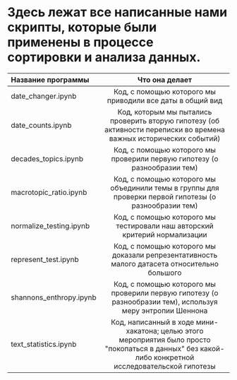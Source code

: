 # Здесь лежат все написанные нами скрипты, которые были применены в процессе сортировки и анализа данных.

|Название программы | Что она делает|
| :------------ |:---------------:|
|date_changer.ipynb| Код, с помощью которого мы приводили все даты в общий вид|
|date_counts.ipynb|Код, которым мы пытались проверить вторую гипотезу (об активности переписки во времена важных исторических событий)|
|decades_topics.ipynb |Код, с помощью которого мы проверили первую гипотезу (о разнообразии тем)|
|macrotopic_ratio.ipynb|Код, с помощью которого мы объединили темы в группы для проверки первой гипотезы (о разнообразии тем)|
|normalize_testing.ipynb|Код, с помощью которого мы тестировали наш авторский критерий нормализации|
|represent_test.ipynb|Код, с помощью которого мы доказали репрезентативность малого датасета относительно большого|
|shannons_enthropy.ipynb|Код, с помощью которого мы проверили первую гипотезу (о разнообразии тем), используя меру энтропии Шеннона|
|text_statistics.ipynb|Код, написанный в ходе мини-хакатона; целью этого мероприятия было просто "покопаться в данных" без какой-либо конкретной исследовательской гипотезы|
